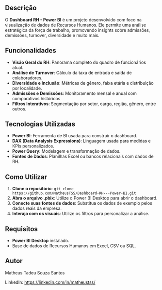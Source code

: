 

<h2>Descrição</h2>
<p>O <strong>Dashboard RH - Power BI</strong> é um projeto desenvolvido com foco na visualização de dados de Recursos Humanos. Ele permite uma análise estratégica da força de trabalho, promovendo insights sobre admissões, demissões, turnover, diversidade e muito mais.</p>

<h2>Funcionalidades</h2>
<ul>
    <li><strong>Visão Geral do RH</strong>: Panorama completo do quadro de funcionários atual.</li>
    <li><strong>Análise de Turnover</strong>: Cálculo da taxa de entrada e saída de colaboradores.</li>
    <li><strong>Diversidade e Inclusão</strong>: Métricas de gênero, faixa etária e distribuição por localidade.</li>
    <li><strong>Admissões e Demissões</strong>: Monitoramento mensal e anual com comparativos históricos.</li>
    <li><strong>Filtros Interativos</strong>: Segmentação por setor, cargo, região, gênero, entre outros.</li>
</ul>

<h2>Tecnologias Utilizadas</h2>
<ul>
    <li><strong>Power BI</strong>: Ferramenta de BI usada para construir o dashboard.</li>
    <li><strong>DAX (Data Analysis Expressions)</strong>: Linguagem usada para medidas e KPIs personalizados.</li>
    <li><strong>Power Query</strong>: Modelagem e transformação de dados.</li>
    <li><strong>Fontes de Dados</strong>: Planilhas Excel ou bancos relacionais com dados de RH.</li>
</ul>

<h2>Como Utilizar</h2>
<ol>
    <li><strong>Clone o repositório</strong>: <code>git clone https://github.com/MatheusTSS/Dashboard-RH---Power-BI.git</code></li>
    <li><strong>Abra o arquivo .pbix</strong>: Utilize o Power BI Desktop para abrir o dashboard.</li>
    <li><strong>Conecte suas fontes de dados</strong>: Substitua os dados de exemplo pelos dados reais da empresa.</li>
    <li><strong>Interaja com os visuais</strong>: Utilize os filtros para personalizar a análise.</li>
</ol>

<h2>Requisitos</h2>
<ul>
    <li><strong>Power BI Desktop</strong> instalado.</li>
    <li>Base de dados de Recursos Humanos em Excel, CSV ou SQL.</li>
</ul>

<h2>Autor</h2>
<p>Matheus Tadeu Souza Santos</p>
<p>LinkedIn: <a href="https://linkedin.com/in/matheustss/" target="_blank">https://linkedin.com/in/matheustss/</a></p>
